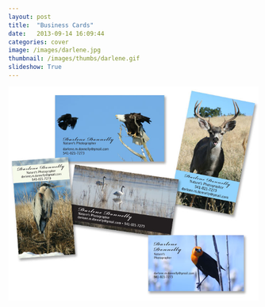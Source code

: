 ```yaml
---
layout: post
title:  "Business Cards"
date:   2013-09-14 16:09:44
categories: cover
image: /images/darlene.jpg 
thumbnail: /images/thumbs/darlene.gif
slideshow: True
---
```

![Business Cards][image]

[image]: /images/darlene.jpg "Business Cards"
